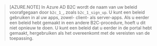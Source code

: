 > [AZURE.NOTE] In Azure AD B2C wordt de naam van uw beleid voorafgegaan door `b2c_1_`, zoals `b2c_1_sign_up`.  U kunt een beleid gebruiken in al uw apps, zowel- client- als server-apps.  Als u eerder een beleid hebt gemaakt in een andere B2C-procedure, hoeft u dit niet opnieuw te doen. U kunt een beleid dat u eerder in de portal hebt gemaakt, hergebruiken als het overeenkomt met de vereisten van de toepassing.


<!--HONumber=Jun16_HO2-->


